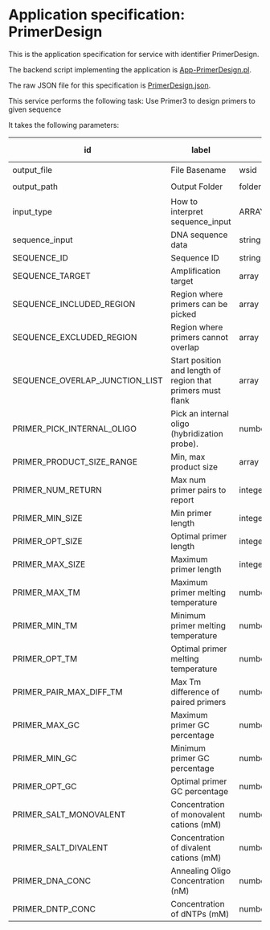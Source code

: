 
# Application specification: PrimerDesign

This is the application specification for service with identifier PrimerDesign.

The backend script implementing the application is [App-PrimerDesign.pl](../service-scripts/App-PrimerDesign.pl).

The raw JSON file for this specification is [PrimerDesign.json](PrimerDesign.json).

This service performs the following task:   Use Primer3 to design primers to given sequence

It takes the following parameters:

| id | label | type | required | default value |
| -- | ----- | ---- | :------: | ------------ |
| output_file | File Basename | wsid  | :heavy_check_mark: |  |
| output_path | Output Folder | folder  | :heavy_check_mark: |  |
| input_type | How to interpret sequence_input | ARRAY(0x56109dc1b5d0)  | :heavy_check_mark: |  |
| sequence_input | DNA sequence data | string  | :heavy_check_mark: |  |
| SEQUENCE_ID | Sequence ID | string  |  |  |
| SEQUENCE_TARGET | Amplification target | array  |  |  |
| SEQUENCE_INCLUDED_REGION | Region where primers can be picked | array  |  |  |
| SEQUENCE_EXCLUDED_REGION | Region where primers cannot overlap | array  |  |  |
| SEQUENCE_OVERLAP_JUNCTION_LIST | Start position and length of region that primers must flank | array  |  |  |
| PRIMER_PICK_INTERNAL_OLIGO | Pick an internal oligo (hybridization probe). | number  |  |  |
| PRIMER_PRODUCT_SIZE_RANGE | Min, max product size | array  |  |  |
| PRIMER_NUM_RETURN | Max num primer pairs to report | integer  |  |  |
| PRIMER_MIN_SIZE | Min primer length | integer  |  |  |
| PRIMER_OPT_SIZE | Optimal primer length | integer  |  |  |
| PRIMER_MAX_SIZE | Maximum primer length | integer  |  |  |
| PRIMER_MAX_TM | Maximum primer melting temperature | number  |  |  |
| PRIMER_MIN_TM | Minimum primer melting temperature | number  |  |  |
| PRIMER_OPT_TM | Optimal primer melting temperature | number  |  |  |
| PRIMER_PAIR_MAX_DIFF_TM | Max Tm difference of paired primers | number  |  |  |
| PRIMER_MAX_GC | Maximum primer GC percentage | number  |  |  |
| PRIMER_MIN_GC | Minimum primer GC percentage | number  |  |  |
| PRIMER_OPT_GC | Optimal primer GC percentage | number  |  |  |
| PRIMER_SALT_MONOVALENT | Concentration of monovalent cations (mM) | number  |  |  |
| PRIMER_SALT_DIVALENT | Concentration of divalent cations (mM) | number  |  |  |
| PRIMER_DNA_CONC | Annealing Oligo Concentration (nM) | number  |  |  |
| PRIMER_DNTP_CONC | Concentration of dNTPs (mM) | number  |  |  |

